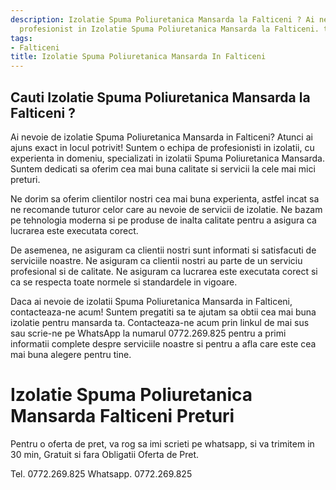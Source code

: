 ```yaml
---
description: Izolatie Spuma Poliuretanica Mansarda la Falticeni ? Ai nevoie de un
  profesionist in Izolatie Spuma Poliuretanica Mansarda la Falticeni. tel. 0772.269.825
tags:
- Falticeni
title: Izolatie Spuma Poliuretanica Mansarda In Falticeni
---
```



## Cauti Izolatie Spuma Poliuretanica Mansarda la Falticeni ?

Ai nevoie de izolatie Spuma Poliuretanica Mansarda in Falticeni? Atunci ai ajuns exact in locul potrivit! Suntem o echipa de profesionisti in izolatii, cu experienta in domeniu, specializati in izolatii Spuma Poliuretanica Mansarda. Suntem dedicati sa oferim cea mai buna calitate si servicii la cele mai mici preturi. 

Ne dorim sa oferim clientilor nostri cea mai buna experienta, astfel incat sa ne recomande tuturor celor care au nevoie de servicii de izolatie. Ne bazam pe tehnologia moderna si pe produse de inalta calitate pentru a asigura ca lucrarea este executata corect. 

De asemenea, ne asiguram ca clientii nostri sunt informati si satisfacuti de serviciile noastre. Ne asiguram ca clientii nostri au parte de un serviciu profesional si de calitate. Ne asiguram ca lucrarea este executata corect si ca se respecta toate normele si standardele in vigoare.

Daca ai nevoie de izolatii Spuma Poliuretanica Mansarda in Falticeni, contacteaza-ne acum! Suntem pregatiti sa te ajutam sa obtii cea mai buna izolatie pentru mansarda ta. Contacteaza-ne acum prin linkul de mai sus sau scrie-ne pe WhatsApp la numarul 0772.269.825 pentru a primi informatii complete despre serviciile noastre si pentru a afla care este cea mai buna alegere pentru tine.

# Izolatie Spuma Poliuretanica Mansarda Falticeni Preturi
Pentru o oferta de pret, va rog sa imi scrieti pe whatsapp, si va trimitem in 30 min, Gratuit si fara Obligatii Oferta de Pret.

Tel. 0772.269.825
Whatsapp. 0772.269.825